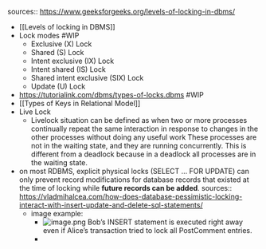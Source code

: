 sources:: https://www.geeksforgeeks.org/levels-of-locking-in-dbms/

- [[Levels of locking in DBMS]]
- Lock modes #WIP
	- Exclusive (X) Lock
	- Shared (S) Lock
	- Intent exclusive (IX) Lock
	- Intent shared (IS) Lock
	- Shared intent exclusive (SIX) Lock
	- Update (U) Lock
- https://tutorialink.com/dbms/types-of-locks.dbms #WIP
- [[Types of Keys in Relational Model]]
- Live Lock
	- Livelock situation can be defined as when two or more processes continually repeat the same interaction in response to changes in the other processes without doing any useful work These processes are not in the waiting state, and they are running concurrently. This is different from a deadlock because in a deadlock all processes are in the waiting state.
- on most RDBMS, explicit physical locks (SELECT ... FOR UPDATE) can only prevent record modifications for database records that existed at the time of locking while **future records can be added**.
  sources:: https://vladmihalcea.com/how-does-database-pessimistic-locking-interact-with-insert-update-and-delete-sql-statements/
	- image example:
		- ![image.png](../assets/image_1647288115213_0.png)
		  Bob’s INSERT statement is executed right away even if Alice’s transaction tried to lock all PostComment entries.
		-